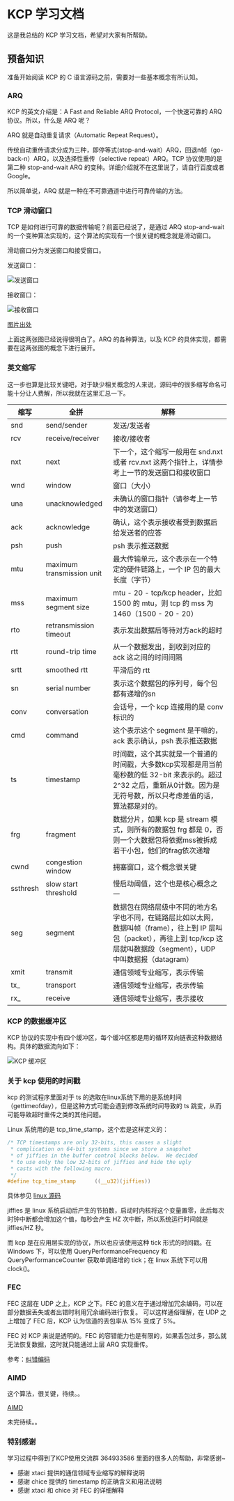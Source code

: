 # KCP 学习文档

这是我总结的 KCP 学习文档，希望对大家有所帮助。

## 预备知识

准备开始阅读 KCP 的 C 语言源码之前，需要对一些基本概念有所认知。

### ARQ

KCP 的英文介绍是：A Fast and Reliable ARQ Protocol，一个快速可靠的 ARQ 协议。所以，什么是 ARQ 呢？

ARQ 就是自动重复请求（Automatic Repeat Request）。

传统自动重传请求分成为三种，即停等式(stop-and-wait）ARQ，回退n帧（go-back-n）ARQ，以及选择性重传（selective repeat）ARQ。TCP 协议使用的是第二种 stop-and-wait ARQ 的变种。详细介绍就不在这里说了，请自行百度或者 Google。

所以简单说，ARQ 就是一种在不可靠通道中进行可靠传输的方法。

### TCP 滑动窗口

TCP 是如何进行可靠的数据传输呢？前面已经说了，是通过 ARQ stop-and-wait 的一个变种算法实现的，这个算法的实现有一个很关键的概念就是滑动窗口。

滑动窗口分为发送窗口和接受窗口。

发送窗口：

![发送窗口](snd.png)

接收窗口：

![接收窗口](rcv.png)

[图片出处](http://www.tcpipguide.com/free/t_TCPSlidingWindowDataTransferandAcknowledgementMech-2.htm)

上面这两张图已经说得很明白了。ARQ 的各种算法，以及 KCP 的具体实现，都需要在这两张图的概念下进行展开。

### 英文缩写

这一步也算是比较关键吧，对于缺少相关概念的人来说，源码中的很多缩写命名可能十分让人费解，所以我就在这里汇总一下。


 缩写     |             全拼          |                      解释
----------|---------------------------|----------------------------------------------
 snd      | send/sender               | 发送/发送者
 rcv      | receive/receiver          | 接收/接收者
 nxt      | next                      | 下一个，这个缩写一般用在 snd.nxt 或者 rcv.nxt 这两个指针上，详情参考上一节的发送窗口和接收窗口
 wnd      | window                    | 窗口（大小）
 una      | unacknowledged            | 未确认的窗口指针（请参考上一节中的发送窗口）
 ack      | acknowledge               | 确认，这个表示接收者受到数据后给发送者的应答
 psh      | push                      | psh 表示推送数据
 mtu      | maximum transmission unit | 最大传输单元，这个表示在一个特定的硬件链路上，一个 IP 包的最大长度（字节）
 mss      | maximum segment size      | mtu - 20 - tcp/kcp header，比如 1500 的 mtu，则 tcp 的 mss 为 1460（1500 - 20 - 20）
 rto      | retransmission timeout    | 表示发出数据后等待对方ack的超时
 rtt      | round-trip time           | 从一个数据发出，到收到对应的 ack 这之间的时间间隔 
 srtt     | smoothed rtt              | 平滑后的 rtt
 sn       | serial number             | 表示这个数据包的序列号，每个包都有递增的sn
 conv     | conversation              | 会话号，一个 kcp 连接用的是 conv 标识的
 cmd      | command                   | 这个表示这个 segment 是干嘛的，ack 表示确认，psh 表示推送数据
 ts       | timestamp                 | 时间戳，这个其实就是一个普通的时间戳，大多数kcp实现都是用当前毫秒数的低 32-bit 来表示的。超过 2^32 之后，重新从0计数。因为是无符号数，所以只考虑差值的话，算法都是对的。
 frg      | fragment                  | 数据分片，如果 kcp 是 stream 模式，则所有的数据包 frg 都是 0，否则一个大数据包将依据mss被拆成若干小包，他们的frag依次递增
 cwnd     | congestion window         | 拥塞窗口，这个概念很关键
 ssthresh | slow start threshold      | 慢启动阈值，这个也是核心概念之一
 seg      | segment                   | 数据包在网络层级中不同的地方名字也不同，在链路层比如以太网，数据叫帧（frame），往上到 IP 层叫包（packet），再往上到 tcp/kcp 这层就叫数据段（segment），UDP 中叫数据报（datagram）
 xmit     | transmit                  | 通信领域专业缩写，表示传输
 tx_      | transport                 | 通信领域专业缩写，表示传输
 rx_      | receive                   | 通信领域专业缩写，表示接收


### KCP 的数据缓冲区

KCP 协议的实现中有四个缓冲区，每个缓冲区都是用的循环双向链表这种数据结构。具体的数据流向如下：

![KCP 缓冲区](kcp_buffer.png)

### 关于 kcp 使用的时间戳

kcp 的测试程序里面对于 ts 的选取在linux系统下用的是系统时间（gettimeofday），但是这种方式可能会遇到修改系统时间导致的 ts 跳变，从而可能导致超时重传之类的其他问题。

Linux 系统用的是 tcp_time_stamp，这个宏是这样定义的：

```c
/* TCP timestamps are only 32-bits, this causes a slight
 * complication on 64-bit systems since we store a snapshot
 * of jiffies in the buffer control blocks below.  We decided
 * to use only the low 32-bits of jiffies and hide the ugly
 * casts with the following macro.
 */
#define tcp_time_stamp		((__u32)(jiffies))
```

具体参见 [linux 源码](https://github.com/torvalds/linux/blob/8f18e4d03ed8fa5e4a300c94550533bd8ce4ff9a/include/net/tcp.h)

jiffies 是 linux 系统启动后产生的节拍数，启动时内核将这个变量置零，此后每次时钟中断都会增加这个值，每秒会产生 HZ 次中断，所以系统运行时间就是 jiffies/HZ 秒。

而 kcp 是在应用层实现的协议，所以也应该使用这种 tick 形式的时间戳。在 Windows 下，可以使用 QueryPerformanceFrequency 和 QueryPerformanceCounter 获取单调递增的 tick；在 linux 系统下可以用 clock()。

### FEC

FEC 这层在 UDP 之上，KCP 之下。FEC 的意义在于通过增加冗余编码，可以在部分数据丢失或者出错时利用冗余编码进行恢复。
可以这样通俗理解，在 UDP 之上增加了 FEC 后，KCP 认为信道的丢包率从 15% 变成了 5%。

FEC 对 KCP 来说是透明的。FEC 的容错能力也是有限的，如果丢包过多，那么就无法恢复数据，这时就只能通过上层 ARQ 实现重传。

参考：[纠错编码](http://baike.baidu.com/item/%E7%BA%A0%E9%94%99%E7%BC%96%E7%A0%81)

### AIMD

这个算法，很关键，待续。。

[AIMD](https://en.wikipedia.org/wiki/Additive_increase/multiplicative_decrease)

未完待续。。

### 特别感谢

学习过程中得到了KCP使用交流群 364933586 里面的很多人的帮助，非常感谢~

* 感谢 xtaci 提供的通信领域专业缩写的解释说明
* 感谢 chice 提供的 timestamp 的正确含义和用法说明
* 感谢 xtaci 和 chice 对 FEC 的详细解释
